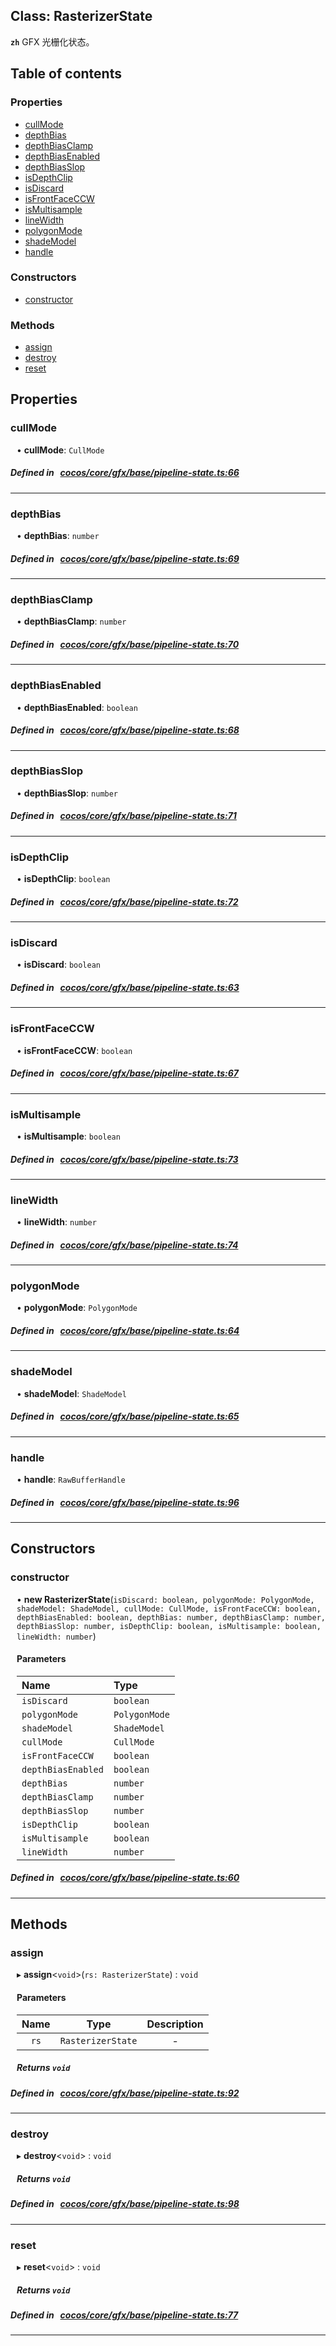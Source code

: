 
## Class: RasterizerState






**`zh`** GFX 光栅化状态。



<div class="table-of-content">
<h2>Table of contents</h2>


### Properties

- [ cullMode](#cullMode)
- [ depthBias](#depthBias)
- [ depthBiasClamp](#depthBiasClamp)
- [ depthBiasEnabled](#depthBiasEnabled)
- [ depthBiasSlop](#depthBiasSlop)
- [ isDepthClip](#isDepthClip)
- [ isDiscard](#isDiscard)
- [ isFrontFaceCCW](#isFrontFaceCCW)
- [ isMultisample](#isMultisample)
- [ lineWidth](#lineWidth)
- [ polygonMode](#polygonMode)
- [ shadeModel](#shadeModel)
- [ handle](#handle)

### Constructors

- [ constructor](#constructor)

### Methods

- [ assign](#assign)
- [ destroy](#destroy)
- [ reset](#reset)
</div>

## Properties


### cullMode
<div style="margin-left: 10px;">




•  **cullMode**:
`CullMode` 
</div>

##### Defined in &nbsp;   [cocos/core/gfx/base/pipeline-state.ts:66](https://github.com/cocos-creator/engine/blob/c7bf6b8a9/cocos/core/gfx/base/pipeline-state.ts#L66)&nbsp;


___


### depthBias
<div style="margin-left: 10px;">




•  **depthBias**:
`number` 
</div>

##### Defined in &nbsp;   [cocos/core/gfx/base/pipeline-state.ts:69](https://github.com/cocos-creator/engine/blob/c7bf6b8a9/cocos/core/gfx/base/pipeline-state.ts#L69)&nbsp;


___


### depthBiasClamp
<div style="margin-left: 10px;">




•  **depthBiasClamp**:
`number` 
</div>

##### Defined in &nbsp;   [cocos/core/gfx/base/pipeline-state.ts:70](https://github.com/cocos-creator/engine/blob/c7bf6b8a9/cocos/core/gfx/base/pipeline-state.ts#L70)&nbsp;


___


### depthBiasEnabled
<div style="margin-left: 10px;">




•  **depthBiasEnabled**:
`boolean` 
</div>

##### Defined in &nbsp;   [cocos/core/gfx/base/pipeline-state.ts:68](https://github.com/cocos-creator/engine/blob/c7bf6b8a9/cocos/core/gfx/base/pipeline-state.ts#L68)&nbsp;


___


### depthBiasSlop
<div style="margin-left: 10px;">




•  **depthBiasSlop**:
`number` 
</div>

##### Defined in &nbsp;   [cocos/core/gfx/base/pipeline-state.ts:71](https://github.com/cocos-creator/engine/blob/c7bf6b8a9/cocos/core/gfx/base/pipeline-state.ts#L71)&nbsp;


___


### isDepthClip
<div style="margin-left: 10px;">




•  **isDepthClip**:
`boolean` 
</div>

##### Defined in &nbsp;   [cocos/core/gfx/base/pipeline-state.ts:72](https://github.com/cocos-creator/engine/blob/c7bf6b8a9/cocos/core/gfx/base/pipeline-state.ts#L72)&nbsp;


___


### isDiscard
<div style="margin-left: 10px;">




•  **isDiscard**:
`boolean` 
</div>

##### Defined in &nbsp;   [cocos/core/gfx/base/pipeline-state.ts:63](https://github.com/cocos-creator/engine/blob/c7bf6b8a9/cocos/core/gfx/base/pipeline-state.ts#L63)&nbsp;


___


### isFrontFaceCCW
<div style="margin-left: 10px;">




•  **isFrontFaceCCW**:
`boolean` 
</div>

##### Defined in &nbsp;   [cocos/core/gfx/base/pipeline-state.ts:67](https://github.com/cocos-creator/engine/blob/c7bf6b8a9/cocos/core/gfx/base/pipeline-state.ts#L67)&nbsp;


___


### isMultisample
<div style="margin-left: 10px;">




•  **isMultisample**:
`boolean` 
</div>

##### Defined in &nbsp;   [cocos/core/gfx/base/pipeline-state.ts:73](https://github.com/cocos-creator/engine/blob/c7bf6b8a9/cocos/core/gfx/base/pipeline-state.ts#L73)&nbsp;


___


### lineWidth
<div style="margin-left: 10px;">




•  **lineWidth**:
`number` 
</div>

##### Defined in &nbsp;   [cocos/core/gfx/base/pipeline-state.ts:74](https://github.com/cocos-creator/engine/blob/c7bf6b8a9/cocos/core/gfx/base/pipeline-state.ts#L74)&nbsp;


___


### polygonMode
<div style="margin-left: 10px;">




•  **polygonMode**:
`PolygonMode` 
</div>

##### Defined in &nbsp;   [cocos/core/gfx/base/pipeline-state.ts:64](https://github.com/cocos-creator/engine/blob/c7bf6b8a9/cocos/core/gfx/base/pipeline-state.ts#L64)&nbsp;


___


### shadeModel
<div style="margin-left: 10px;">




•  **shadeModel**:
`ShadeModel` 
</div>

##### Defined in &nbsp;   [cocos/core/gfx/base/pipeline-state.ts:65](https://github.com/cocos-creator/engine/blob/c7bf6b8a9/cocos/core/gfx/base/pipeline-state.ts#L65)&nbsp;


___


### handle
<div style="margin-left: 10px;">




•  **handle**:
 ``RawBufferHandle`` 
</div>

##### Defined in &nbsp;   [cocos/core/gfx/base/pipeline-state.ts:96](https://github.com/cocos-creator/engine/blob/c7bf6b8a9/cocos/core/gfx/base/pipeline-state.ts#L96)&nbsp;


___

<!---->
## Constructors


### constructor
<div style="margin-left: 10px;">

• **new RasterizerState**(`isDiscard: boolean, polygonMode: PolygonMode, shadeModel: ShadeModel, cullMode: CullMode, isFrontFaceCCW: boolean, depthBiasEnabled: boolean, depthBias: number, depthBiasClamp: number, depthBiasSlop: number, isDepthClip: boolean, isMultisample: boolean, lineWidth: number`)

#### Parameters

| Name | Type |
| :------ | :------ |
| `isDiscard` | `boolean` |
| `polygonMode` | `PolygonMode` |
| `shadeModel` | `ShadeModel` |
| `cullMode` | `CullMode` |
| `isFrontFaceCCW` | `boolean` |
| `depthBiasEnabled` | `boolean` |
| `depthBias` | `number` |
| `depthBiasClamp` | `number` |
| `depthBiasSlop` | `number` |
| `isDepthClip` | `boolean` |
| `isMultisample` | `boolean` |
| `lineWidth` | `number` |
</div>

##### Defined in &nbsp;   [cocos/core/gfx/base/pipeline-state.ts:60](https://github.com/cocos-creator/engine/blob/c7bf6b8a9/cocos/core/gfx/base/pipeline-state.ts#L60)&nbsp;


---

<!---->
## Methods

### assign

<div style="margin-left: 10px;">

▸   **assign**<`void`\>(`rs: RasterizerState`) : `void`



#### Parameters

| Name | Type | Description |
| :------: | :------: | :------: |
| `rs` | `RasterizerState` | - |


##### Returns `void`
</div>

##### Defined in &nbsp;   [cocos/core/gfx/base/pipeline-state.ts:92](https://github.com/cocos-creator/engine/blob/c7bf6b8a9/cocos/core/gfx/base/pipeline-state.ts#L92)&nbsp;
___
### destroy

<div style="margin-left: 10px;">

▸   **destroy**<`void`\> : `void`




##### Returns `void`
</div>

##### Defined in &nbsp;   [cocos/core/gfx/base/pipeline-state.ts:98](https://github.com/cocos-creator/engine/blob/c7bf6b8a9/cocos/core/gfx/base/pipeline-state.ts#L98)&nbsp;
___
### reset

<div style="margin-left: 10px;">

▸   **reset**<`void`\> : `void`




##### Returns `void`
</div>

##### Defined in &nbsp;   [cocos/core/gfx/base/pipeline-state.ts:77](https://github.com/cocos-creator/engine/blob/c7bf6b8a9/cocos/core/gfx/base/pipeline-state.ts#L77)&nbsp;
___
<!---->



